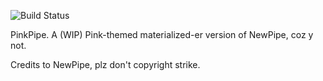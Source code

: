 ![Build Status](https://travis-ci.org/4PERTURE/PinkPipe.svg?branch=master)

PinkPipe.
A (WIP) Pink-themed materialized-er version of NewPipe, coz y not.

Credits to NewPipe, plz don't copyright strike.

